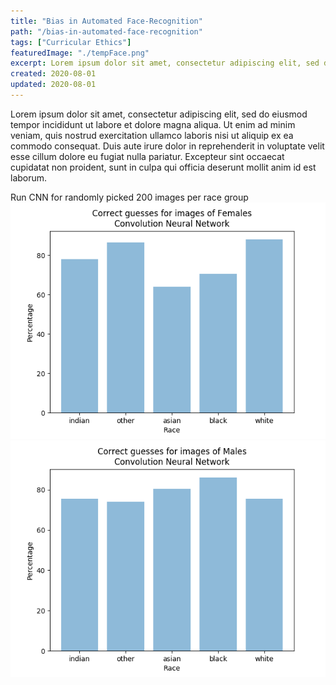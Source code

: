 ```yaml
---
title: "Bias in Automated Face-Recognition"
path: "/bias-in-automated-face-recognition"
tags: ["Curricular Ethics"]
featuredImage: "./tempFace.png"
excerpt: Lorem ipsum dolor sit amet, consectetur adipiscing elit, sed do eiusmod tempor incididunt ut labore et dolore magna aliqua.
created: 2020-08-01
updated: 2020-08-01
---
```

Lorem ipsum dolor sit amet, consectetur adipiscing elit, sed do eiusmod tempor incididunt ut labore et dolore magna aliqua. Ut enim ad minim veniam, quis nostrud exercitation ullamco laboris nisi ut aliquip ex ea commodo consequat. Duis aute irure dolor in reprehenderit in voluptate velit esse cillum dolore eu fugiat nulla pariatur. Excepteur sint occaecat cupidatat non proident, sunt in culpa qui officia deserunt mollit anim id est laborum.

Run CNN for randomly picked 200 images per race group
![Graph of Accuracy with Female Faces](./female200.png)
![Graph of Accuracy with Male Faces](./male200.png)
